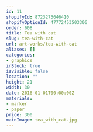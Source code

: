 ```yaml
---
id: 11
shopifyId: 8723273646410
shopifyOptionId: 47772453503306
order: 608
title: Tea with cat
slug: tea-with-cat
url: art-works/tea-with-cat
aliases: []
categories:
- graphics
inStock: true
isVisible: false
location: ""
height: 21
width: 30
date: 2016-01-01T00:00:00Z
materials:
- marker
- paper
price: 300
mainImage: tea_with_cat.jpg
---
```

